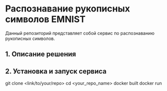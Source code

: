 # Распознавание рукописных символов EMNIST

Данный репозиторий представляет собой сервис по распознаванию рукописных символов.
## 1. Описание решения



## 2. Установка и запуск сервиса

git clone <link/to/your/repo>
cd <your_repo_name>
docker built <parameters>
docker run <parameters>
```
